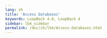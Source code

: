 ```yaml
---
lang: zh
title: 'Access Databases'
keywords: LoopBack 4.0, LoopBack 4
sidebar: lb4_sidebar
permalink: /doc/zh/lb4/Access-databases.html
---
```

